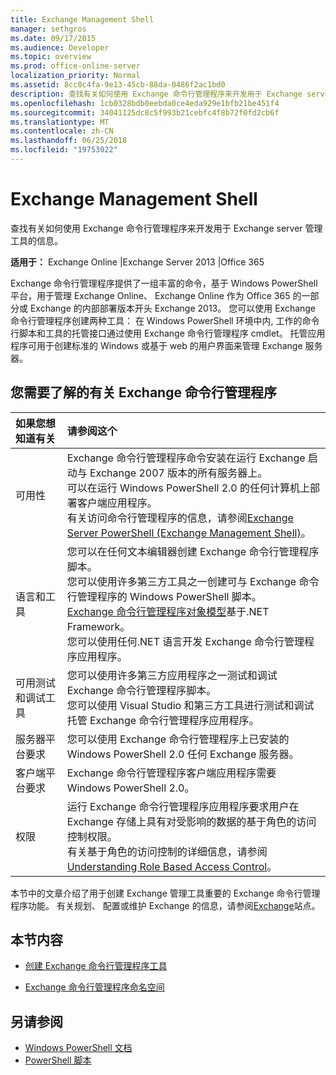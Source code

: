 ```yaml
---
title: Exchange Management Shell
manager: sethgros
ms.date: 09/17/2015
ms.audience: Developer
ms.topic: overview
ms.prod: office-online-server
localization_priority: Normal
ms.assetid: 8cc0c4fa-9e13-45cb-88da-0486f2ac1bd0
description: 查找有关如何使用 Exchange 命令行管理程序来开发用于 Exchange server 管理工具的信息。
ms.openlocfilehash: 1cb0328bdb0eebda0ce4eda929e1bfb21be451f4
ms.sourcegitcommit: 34041125dc8c5f993b21cebfc4f8b72f0fd2cb6f
ms.translationtype: MT
ms.contentlocale: zh-CN
ms.lasthandoff: 06/25/2018
ms.locfileid: "19753022"
---
```

# <a name="exchange-management-shell"></a>Exchange Management Shell

查找有关如何使用 Exchange 命令行管理程序来开发用于 Exchange server 管理工具的信息。
  
**适用于：** Exchange Online |Exchange Server 2013 |Office 365
  
Exchange 命令行管理程序提供了一组丰富的命令，基于 Windows PowerShell 平台，用于管理 Exchange Online、 Exchange Online 作为 Office 365 的一部分或 Exchange 的内部部署版本开头 Exchange 2013。 您可以使用 Exchange 命令行管理程序创建两种工具： 在 Windows PowerShell 环境中内, 工作的命令行脚本和工具的托管接口通过使用 Exchange 命令行管理程序 cmdlet。 托管应用程序可用于创建标准的 Windows 或基于 web 的用户界面来管理 Exchange 服务器。 
  
## <a name="what-you-need-to-know-about-the-exchange-management-shell"></a>您需要了解的有关 Exchange 命令行管理程序

|如果您想知道有关|请参阅这个|
|:-----|:-----|
|可用性  <br/> |Exchange 命令行管理程序命令安装在运行 Exchange 启动与 Exchange 2007 版本的所有服务器上。<br/>可以在运行 Windows PowerShell 2.0 的任何计算机上部署客户端应用程序。<br/> 有关访问命令行管理程序的信息，请参阅[Exchange Server PowerShell (Exchange Management Shell)](https://docs.microsoft.com/en-us/powershell/exchange/exchange-server/exchange-management-shell?view=exchange-ps)。  <br/> |
|语言和工具  <br/> |您可以在任何文本编辑器创建 Exchange 命令行管理程序脚本。<br/>您可以使用许多第三方工具之一创建可与 Exchange 命令行管理程序的 Windows PowerShell 脚本。  <br/> [Exchange 命令行管理程序对象模型](exchange-management-shell-namespaces.md)基于.NET Framework。<br/>您可以使用任何.NET 语言开发 Exchange 命令行管理程序应用程序。  <br/> |
|可用测试和调试工具  <br/> |您可以使用许多第三方应用程序之一测试和调试 Exchange 命令行管理程序脚本。  <br/> 您可以使用 Visual Studio 和第三方工具进行测试和调试托管 Exchange 命令行管理程序应用程序。  <br/> |
|服务器平台要求  <br/> |您可以使用 Exchange 命令行管理程序上已安装的 Windows PowerShell 2.0 任何 Exchange 服务器。  <br/> |
|客户端平台要求  <br/> |Exchange 命令行管理程序客户端应用程序需要 Windows PowerShell 2.0。  <br/> |
|权限  <br/> |运行 Exchange 命令行管理程序应用程序要求用户在 Exchange 存储上具有对受影响的数据的基于角色的访问控制权限。<br/>有关基于角色的访问控制的详细信息，请参阅[Understanding Role Based Access Control](http://technet.microsoft.com/en-us/library/dd298183.aspx)。  <br/> |
   
本节中的文章介绍了用于创建 Exchange 管理工具重要的 Exchange 命令行管理程序功能。 有关规划、 配置或维护 Exchange 的信息，请参阅[Exchange](https://docs.microsoft.com/en-us/exchange/)站点。
  
## <a name="in-this-section"></a>本节内容

- [创建 Exchange 命令行管理程序工具](create-exchange-management-shell-tools.md)
    
- [Exchange 命令行管理程序命名空间](exchange-management-shell-namespaces.md)
    
## <a name="see-also"></a>另请参阅
  
- [Windows PowerShell 文档](https://docs.microsoft.com/en-us/powershell/scripting/getting-started/getting-started-with-windows-powershell?view=powershell-6)
- [PowerShell 脚本](https://docs.microsoft.com/en-us/powershell/scripting/powershell-scripting?view=powershell-6)
    

